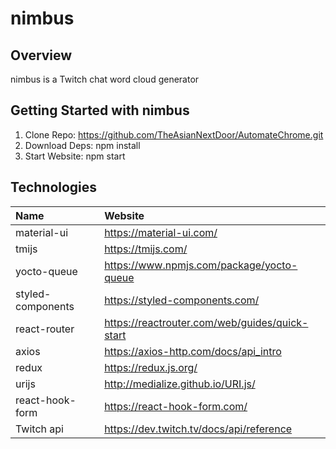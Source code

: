# nimbus

## Overview
nimbus is a Twitch chat word cloud generator


## Getting Started with nimbus
1. Clone Repo: https://github.com/TheAsianNextDoor/AutomateChrome.git
2. Download Deps: npm install
3. Start Website: npm start


## Technologies
Name | Website
| :--- | :---
material-ui | https://material-ui.com/
tmijs | https://tmijs.com/  
yocto-queue  | https://www.npmjs.com/package/yocto-queue
styled-components | https://styled-components.com/
react-router | https://reactrouter.com/web/guides/quick-start
axios | https://axios-http.com/docs/api_intro
redux | https://redux.js.org/
urijs | http://medialize.github.io/URI.js/
react-hook-form | https://react-hook-form.com/
Twitch api | https://dev.twitch.tv/docs/api/reference
